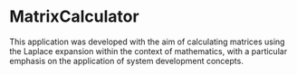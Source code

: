 # MatrixCalculator
This application was developed with the aim of calculating matrices using the Laplace expansion within the context of mathematics, with a particular emphasis on the application of system development concepts.
